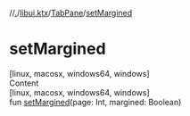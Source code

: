 //[.](../../index.md)/[libui.ktx](../index.md)/[TabPane](index.md)/[setMargined](set-margined.md)



# setMargined  
[linux, macosx, windows64, windows]  
Content  
[linux, macosx, windows64, windows]  
fun [setMargined](set-margined.md)(page: Int, margined: Boolean)  



